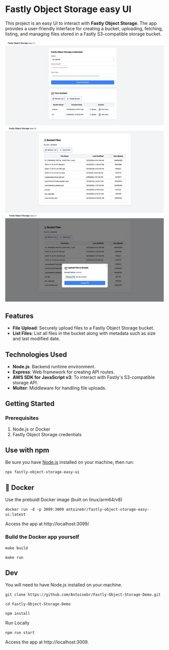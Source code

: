 # Fastly Object Storage easy UI

This project is an easy UI to interact with **Fastly Object Storage**. The app provides a user-friendly interface for creating a bucket, uploading, fetching, listing, and managing files stored in a Fastly S3-compatible storage bucket.

![Image One](https://raw.githubusercontent.com/Antoinebr/Fastly-Object-Storage-Demo/master/docs/assets/one.png)
![Image Two](https://raw.githubusercontent.com/Antoinebr/Fastly-Object-Storage-Demo/master/docs/assets/two.png)
![Image Three](https://raw.githubusercontent.com/Antoinebr/Fastly-Object-Storage-Demo/master/docs/assets/three.png)

## Features

- **File Upload**: Securely upload files to a Fastly Object Storage bucket.
- **List Files**: List all files in the bucket along with metadata such as size and last modified date.

## Technologies Used

- **Node.js**: Backend runtime environment.
- **Express**: Web framework for creating API routes.
- **AWS SDK for JavaScript v3**: To interact with Fastly's S3-compatible storage API.
- **Multer**: Middleware for handling file uploads.


## Getting Started

### Prerequisites

1. Node.js or Docker
2. Fastly Object Storage credentials


## Use with npm 


Be sure you have [Node.js](https://nodejs.org/en/download) installed on your machine, then run:

```
npx fastly-object-storage-easy-ui
```

## 🐳 Docker 

Use the prebuidl Docker image (built on linux/arm64/v8)

```
docker run -d -p 3099:3009 antoinebr/fastly-object-storage-easy-ui:latest
```

Access the app at http://localhost:3099/

### Build the Docker app yourself

```
make build 
``` 

```
make run
```

## Dev

You will need to have Node.js installed on your machine.

```
git clone https://github.com/Antoinebr/Fastly-Object-Storage-Demo.git 
```

```
cd Fastly-Object-Storage-Demo 
```


```
npm install
```

Run Locally

```
npm run start
```

Access the app at http://localhost:3009.
